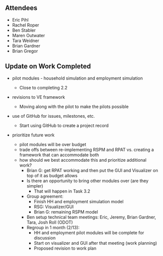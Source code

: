 ## Attendees
  - Eric Pihl
  - Rachel Roper
  - Ben Stabler
  - Maren Outwater
  - Tara Weidner
  - Brian Gardner
  - Brian Gregor

## Update on Work Completed
  - pilot modules - household simulation and employment simulation
    - Close to completing 2.2
  - revisions to VE framework
    - Moving along with the pilot to make the pilots possible
  - use of GitHub for issues, milestones, etc.
    - Start using GitHub to create a project record
 
  - prioritize future work
    - pilot modules will be over budget
    - trade offs between re-implementing RSPM and RPAT vs. creating a framework that can accommodate both
    - how should we best accommodate this and prioritize additional work?
      - Brian G: get RPAT working and then put the GUI and Visualizer on top  of it as budget allows
      - Is there an opportunity to bring other modules over (are they simpler)
        - That will happen in Task 3.2
      - Group agreement:
        - Finish HH and employment simulation model
        - RSG: Visualizer/GUI
        - Brian G: remaining RSPM model
      - Ben setup technical team meetings: Eric, Jeremy, Brian Gardner, Tara, Josh Roll (ODOT)
      - Regroup in 1 month (2/13): 
        - HH and employment pilot modules will be complete for discussion
        - Start on visualizer and GUI after that meeting (work planning)
        - Proposed revision to work plan
